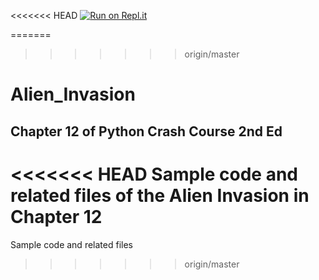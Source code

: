 <<<<<<< HEAD
[![Run on Repl.it](https://repl.it/badge/github/philsgu/Alien_Invasion)](https://repl.it/github/philsgu/Alien_Invasion)

=======
>>>>>>> origin/master
# Alien_Invasion

## Chapter 12 of Python Crash Course 2nd Ed

<<<<<<< HEAD
Sample code and related files of the Alien Invasion in Chapter 12
=======
Sample code and related files 
>>>>>>> origin/master
